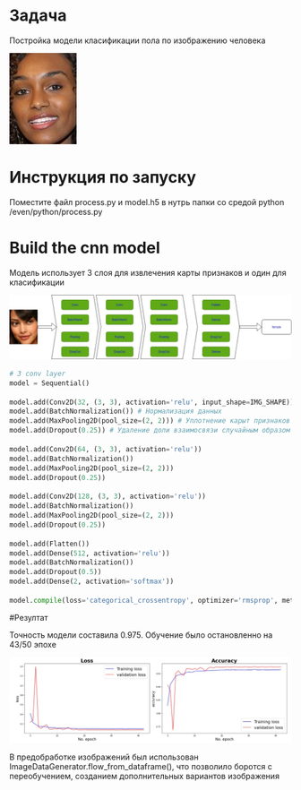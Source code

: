 # Задача
Постройка модели класификации пола по изображению человека

![002026.jpg](https://github.com/Valdert-13/NtechLab/blob/master/img/002026.jpg)
# Инструкция по запуску
Поместите файл process.py и model.h5 в нутрь папки со средой python /even/python/process.py

# Build the cnn model
Модель использует 3 слоя для извлечения карты признаков и один для класификации

![flatten.jpg](https://github.com/Valdert-13/NtechLab/blob/master/img/3%20conv%20%2B%201%20flatten.jpg)
```python
# 3 conv layer
model = Sequential()

model.add(Conv2D(32, (3, 3), activation='relu', input_shape=IMG_SHAPE)) # Свертка
model.add(BatchNormalization()) # Нормализация данных
model.add(MaxPooling2D(pool_size=(2, 2))) # Уплотнение карыт признаков
model.add(Dropout(0.25)) # Удаление доли взаимосвязи случайным образом при каждой итерации

model.add(Conv2D(64, (3, 3), activation='relu'))
model.add(BatchNormalization())
model.add(MaxPooling2D(pool_size=(2, 2)))
model.add(Dropout(0.25))

model.add(Conv2D(128, (3, 3), activation='relu'))
model.add(BatchNormalization())
model.add(MaxPooling2D(pool_size=(2, 2)))
model.add(Dropout(0.25))

model.add(Flatten())
model.add(Dense(512, activation='relu'))
model.add(BatchNormalization())
model.add(Dropout(0.5))
model.add(Dense(2, activation='softmax'))

model.compile(loss='categorical_crossentropy', optimizer='rmsprop', metrics=['accuracy'])
```
#Резултат

Точность модели составила 0.975. Обучение было остановленно на 43/50 эпохе

![Screenshot](https://github.com/Valdert-13/NtechLab/blob/master/img/Screenshot%202020-09-20%20120320.jpg)

В предобработке изображений был использован ImageDataGenerator.flow_from_dataframe(), 
что позволило боротся с переобучением, созданием дополнительных вариантов изображения 
